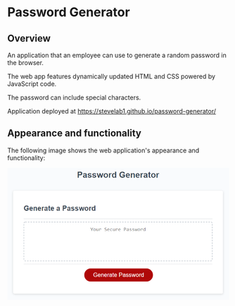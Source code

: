 # Password Generator

## Overview

An application that an employee can use to generate a random password in the browser.

The web app features dynamically updated HTML and CSS powered by JavaScript code.

The password can include special characters.

Application deployed at https://stevelab1.github.io/password-generator/

## Appearance and functionality

The following image shows the web application's appearance and functionality:

![password generator demo](./assets/05-javascript-challenge-demo.png)
